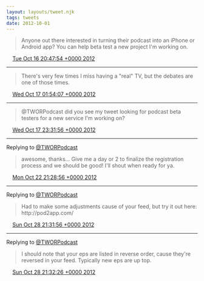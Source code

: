 ```yaml
---
layout: layouts/tweet.njk
tags: tweets
date: 2012-10-01
---
```


> Anyone out there interested in turning their podcast into an iPhone or Android app? You can help beta test a new project I'm working on\.

<img src="/img/tweet-media/tweet.ico" width="12" /> [Tue Oct 16 20:47:54 +0000 2012](https://twitter.com/timwasson/status/258308307201167360)

----

> There's very few times I miss having a "real" TV, but the debates are one of those times\.

<img src="/img/tweet-media/tweet.ico" width="12" /> [Wed Oct 17 01:54:07 +0000 2012](https://twitter.com/timwasson/status/258385371254108161)

----

> @TWORPodcast did you see my tweet looking for podcast beta testers for a new service I'm working on?

<img src="/img/tweet-media/tweet.ico" width="12" /> [Wed Oct 17 23:31:56 +0000 2012](https://twitter.com/timwasson/status/258711978460196864)

----

Replying to [@TWORPodcast](https://twitter.com/TWORPodcast/status/260444625964257280)

> awesome, thanks\.\.\. Give me a day or 2 to finalize the registration process and we should be good\! I'll shout when ready for ya\.

<img src="/img/tweet-media/tweet.ico" width="12" /> [Mon Oct 22 21:28:56 +0000 2012](https://twitter.com/timwasson/status/260492961995972608)

----

Replying to [@TWORPodcast](https://twitter.com/TWORPodcast/status/260501118671540225)

> Had to make some adjustments cause of your feed, but try it out here: http://pod2app\.com/

<img src="/img/tweet-media/tweet.ico" width="12" /> [Sun Oct 28 21:31:56 +0000 2012](https://twitter.com/timwasson/status/262668044688576513)

----

Replying to [@TWORPodcast](https://twitter.com/TWORPodcast/status/260501118671540225)

> I should note that your eps are listed in reverse order, cause they're reversed in your feed\. Typically new eps are up top\.

<img src="/img/tweet-media/tweet.ico" width="12" /> [Sun Oct 28 21:32:26 +0000 2012](https://twitter.com/timwasson/status/262668170526068736)